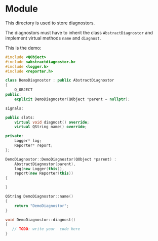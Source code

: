 # Module
This directory is used to store diagnostors. 

The diagnostors must have to inherit the class `AbstractDiagnostor` and implement virtual methods `name` and `diagnost`.

This is the demo:

```cpp
#include <QObject>
#include <abstractdiagnostor.h>
#include <logger.h>
#include <reporter.h>

class DemoDiagnostor : public AbstractDiagnostor
{
    Q_OBJECT
public:
    explicit DemoDiagnostor(QObject *parent = nullptr);

signals:

public slots:
    virtual void diagnost() override;
    virtual QString name() override;

private:
    Logger* log;
    Reporter* report;
};

DemoDiagnostor::DemoDiagnostor(QObject *parent) :
    AbstractDiagnostor(parent),
    log(new Logger(this)),
    report(new Reporter(this))
{

}

QString DemoDiagnostor::name()
{
    return "DemoDiagnostor";
}

void DemoDiagnostor::diagnost()
{
   // TODO: write your  code here
}

```